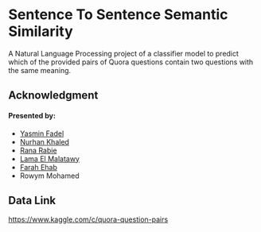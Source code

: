 # Sentence To Sentence Semantic Similarity
 A Natural Language Processing project of a classifier model to predict which of the provided pairs of Quora questions contain two questions with the same meaning.
 
## Acknowledgment
<h4>Presented by:</h4>
<ul>
  <li> <a href="https://github.com/yasminFadel">Yasmin Fadel</a>
  <li> <a href="https://github.com/nurhaankhaled">Nurhan Khaled</a>
  <li> <a href="https://github.com/Rana-Rabie">Rana Rabie</a>
  <li> <a href="https://github.com/LamaElMalatawy">Lama El Malatawy</a>
  <li> <a href="https://github.com/FarahEhab">Farah Ehab</a>
  <li> Rowym Mohamed
   
</ul>

 ## Data Link 
 https://www.kaggle.com/c/quora-question-pairs
